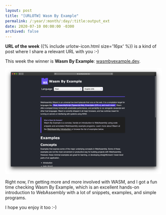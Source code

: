 ```yaml
---
layout: post
title: "[URLOTW] Wasm By Example"
permalink: /:year/:month/:day/:title:output_ext
date: 2020-07-10 00:00:00 -0300
archived: false
---
```


<p>
  <b>URL of the week</b> ({% include urlotw-icon.html size='16px' %}) is a kind of post where I share a relevant URL with you :-)
</p>

This week the winner is **Wasm By Example**:
[wasmbyexample.dev](https://wasmbyexample.dev).

[![Wasm By Example website](/assets/wasm-by-example.png "Wasm By Example website")](/assets/wasm-by-example.png)

Right now, I’m getting more and more involved with WASM, and I got a fun time checking Wasm By Example, which is an excellent hands-on introduction to WebAssembly with a lot of snippets, examples, and simple programs.

I hope you enjoy it too :-)
